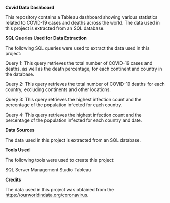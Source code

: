 ****Covid Data Dashboard****

This repository contains a Tableau dashboard showing various statistics related to COVID-19 cases and deaths across the world. 
The data used in this project is extracted from an SQL database.

**SQL Queries Used for Data Extraction**

The following SQL queries were used to extract the data used in this project:

Query 1: This query retrieves the total number of COVID-19 cases and deaths, as well as the death percentage, for each continent and country in the database.

Query 2: This query retrieves the total number of COVID-19 deaths for each country, excluding continents and other locations.

Query 3: This query retrieves the highest infection count and the percentage of the population infected for each country.

Query 4: This query retrieves the highest infection count and the percentage of the population infected for each country and date.

**Data Sources**

The data used in this project is extracted from an SQL database.

**Tools Used**

The following tools were used to create this project:

SQL Server Management Studio
Tableau

**Credits**

The data used in this project was obtained from the https://ourworldindata.org/coronavirus.
